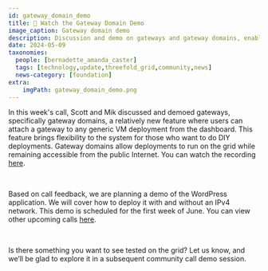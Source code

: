 ```yaml
---
id: gateway_domain_demo
title: 👀️ Watch the Gateway Domain Demo
image_caption: Gateway domain demo
description: Discussion and demo on gateways and gateway domains, enabling flexible grid deployments with public Internet access.
date: 2024-05-09
taxonomies:
  people: [bernadette_amanda_caster]
  tags: [technology,update,threefold_grid,community,news]
  news-category: [foundation]
extra:
    imgPath: gateway_domain_demo.png
---
```


In this week's call, Scott and Mik discussed and demoed gateways, specifically gateway domains, a relatively new feature where users can attach a gateway to any generic VM deployment from the dashboard. This feature brings flexibility to the system for those who want to do DIY deployments. Gateway domains allow deployments to run on the grid while remaining accessible from the public Internet. You can watch the recording [here](https://www.youtube.com/watch?v=2yVpxAt14jk).

<br/>

Based on call feedback, we are planning a demo of the WordPress application. We will cover how to deploy it with and without an IPv4 network. This demo is scheduled for the first week of June. You can view other upcoming calls [here](https://forum.threefold.io/t/community-call-schedule-for-may-2024/4324).

<br/>

Is there something you want to see tested on the grid? Let us know, and we’ll be glad to explore it in a subsequent community call demo session.